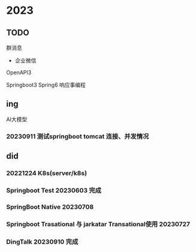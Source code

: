# 2023



## TODO

群消息
* 企业微信 

OpenAPI3

Springboot3 Spring6 响应事编程





## ing

AI大模型

### 20230911 测试springboot tomcat 连接、并发情况



## did

### 20221224 K8s(server/k8s)

### Springboot Test    20230603 完成

### SpringBoot Native 20230708

### Springboot Trasational 与 jarkatar Transational使用 20230727

### DingTalk 20230910 完成




